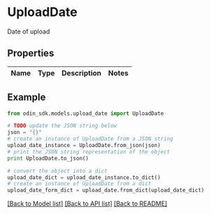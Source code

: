 # UploadDate

Date of upload

## Properties

Name | Type | Description | Notes
------------ | ------------- | ------------- | -------------

## Example

```python
from odin_sdk.models.upload_date import UploadDate

# TODO update the JSON string below
json = "{}"
# create an instance of UploadDate from a JSON string
upload_date_instance = UploadDate.from_json(json)
# print the JSON string representation of the object
print UploadDate.to_json()

# convert the object into a dict
upload_date_dict = upload_date_instance.to_dict()
# create an instance of UploadDate from a dict
upload_date_form_dict = upload_date.from_dict(upload_date_dict)
```
[[Back to Model list]](../README.md#documentation-for-models) [[Back to API list]](../README.md#documentation-for-api-endpoints) [[Back to README]](../README.md)


